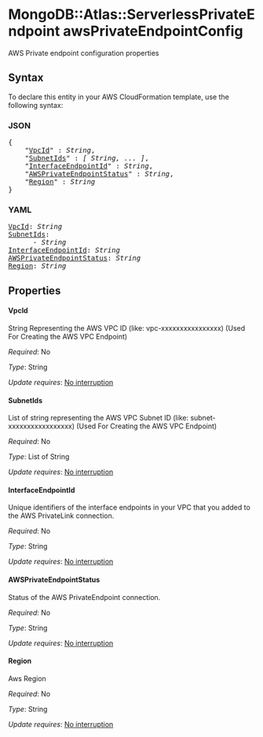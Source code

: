 # MongoDB::Atlas::ServerlessPrivateEndpoint awsPrivateEndpointConfig

AWS Private endpoint configuration properties

## Syntax

To declare this entity in your AWS CloudFormation template, use the following syntax:

### JSON

<pre>
{
    "<a href="#vpcid" title="VpcId">VpcId</a>" : <i>String</i>,
    "<a href="#subnetids" title="SubnetIds">SubnetIds</a>" : <i>[ String, ... ]</i>,
    "<a href="#interfaceendpointid" title="InterfaceEndpointId">InterfaceEndpointId</a>" : <i>String</i>,
    "<a href="#awsprivateendpointstatus" title="AWSPrivateEndpointStatus">AWSPrivateEndpointStatus</a>" : <i>String</i>,
    "<a href="#region" title="Region">Region</a>" : <i>String</i>
}
</pre>

### YAML

<pre>
<a href="#vpcid" title="VpcId">VpcId</a>: <i>String</i>
<a href="#subnetids" title="SubnetIds">SubnetIds</a>: <i>
      - String</i>
<a href="#interfaceendpointid" title="InterfaceEndpointId">InterfaceEndpointId</a>: <i>String</i>
<a href="#awsprivateendpointstatus" title="AWSPrivateEndpointStatus">AWSPrivateEndpointStatus</a>: <i>String</i>
<a href="#region" title="Region">Region</a>: <i>String</i>
</pre>

## Properties

#### VpcId

String Representing the AWS VPC ID (like: vpc-xxxxxxxxxxxxxxxx) (Used For Creating the AWS VPC Endpoint)

_Required_: No

_Type_: String

_Update requires_: [No interruption](https://docs.aws.amazon.com/AWSCloudFormation/latest/UserGuide/using-cfn-updating-stacks-update-behaviors.html#update-no-interrupt)

#### SubnetIds

List of string representing the AWS VPC Subnet ID (like: subnet-xxxxxxxxxxxxxxxxx) (Used For Creating the AWS VPC Endpoint)

_Required_: No

_Type_: List of String

_Update requires_: [No interruption](https://docs.aws.amazon.com/AWSCloudFormation/latest/UserGuide/using-cfn-updating-stacks-update-behaviors.html#update-no-interrupt)

#### InterfaceEndpointId

Unique identifiers of the interface endpoints in your VPC that you added to the AWS PrivateLink connection.

_Required_: No

_Type_: String

_Update requires_: [No interruption](https://docs.aws.amazon.com/AWSCloudFormation/latest/UserGuide/using-cfn-updating-stacks-update-behaviors.html#update-no-interrupt)

#### AWSPrivateEndpointStatus

Status of the AWS PrivateEndpoint connection.

_Required_: No

_Type_: String

_Update requires_: [No interruption](https://docs.aws.amazon.com/AWSCloudFormation/latest/UserGuide/using-cfn-updating-stacks-update-behaviors.html#update-no-interrupt)

#### Region

Aws Region

_Required_: No

_Type_: String

_Update requires_: [No interruption](https://docs.aws.amazon.com/AWSCloudFormation/latest/UserGuide/using-cfn-updating-stacks-update-behaviors.html#update-no-interrupt)

